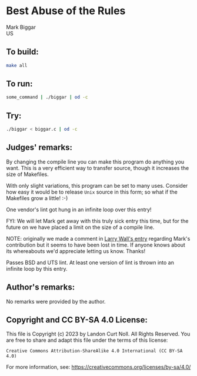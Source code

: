 # Best Abuse of the Rules

Mark Biggar<br>
US

## To build:

```sh
make all
```


## To run:

```sh
some_command | ./biggar | od -c
```

## Try:

```sh
./biggar < biggar.c | od -c
```

## Judges' remarks:

By changing the compile line you can make this program do anything you
want. This is a very efficient way to transfer source, though it
increases the size of Makefiles.

With only slight variations, this program can be set to many uses.
Consider how easy it would be to release `Unix` source in this form;
so what if the Makefiles grow a little!  :-)

One vendor's lint got hung in an infinite loop over this entry!

FYI:  We will let Mark get away with this truly sick entry this time, but 
for the future on we have placed a limit on the size of a compile line.

NOTE: originally we made a comment in [Larry Wall's
entry](../wall/README.md) regarding Mark's contribution but it seems to have
been lost in time. If anyone knows about its whereabouts we'd appreciate letting
us know. Thanks!

Passes BSD and UTS lint.  At least one version of lint is thrown into
an infinite loop by this entry.


## Author's remarks:

No remarks were provided by the author.

## Copyright and CC BY-SA 4.0 License:

This file is Copyright (c) 2023 by Landon Curt Noll.  All Rights Reserved.
You are free to share and adapt this file under the terms of this license:

    Creative Commons Attribution-ShareAlike 4.0 International (CC BY-SA 4.0)

For more information, see: https://creativecommons.org/licenses/by-sa/4.0/
